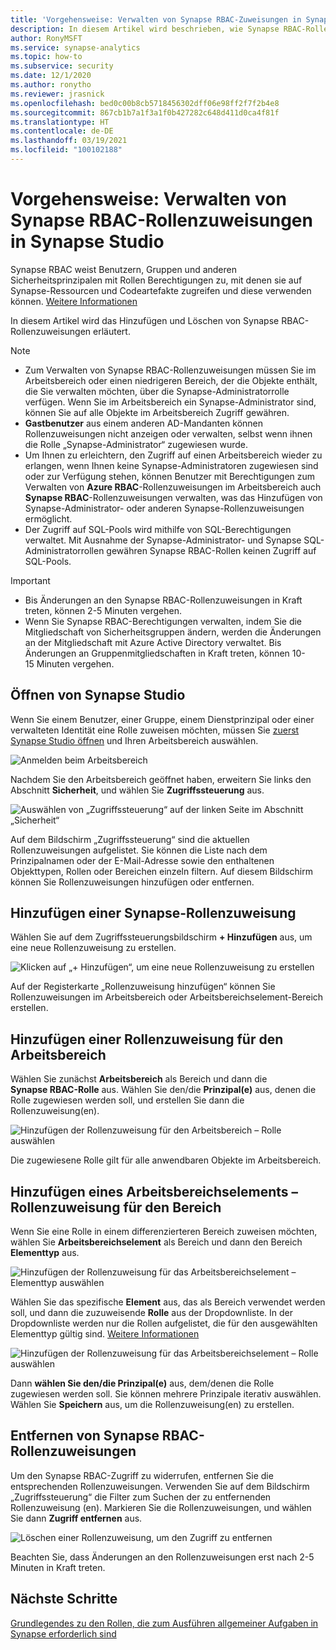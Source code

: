 ```yaml
---
title: 'Vorgehensweise: Verwalten von Synapse RBAC-Zuweisungen in Synapse Studio'
description: In diesem Artikel wird beschrieben, wie Synapse RBAC-Rollen den AAD-Sicherheitsprinzipalen zugewiesen und widerrufen werden.
author: RonyMSFT
ms.service: synapse-analytics
ms.topic: how-to
ms.subservice: security
ms.date: 12/1/2020
ms.author: ronytho
ms.reviewer: jrasnick
ms.openlocfilehash: bed0c00b8cb5718456302dff06e98ff2f7f2b4e8
ms.sourcegitcommit: 867cb1b7a1f3a1f0b427282c648d411d0ca4f81f
ms.translationtype: HT
ms.contentlocale: de-DE
ms.lasthandoff: 03/19/2021
ms.locfileid: "100102188"
---
```

# <a name="how-to-manage-synapse-rbac-role-assignments-in-synapse-studio"></a>Vorgehensweise: Verwalten von Synapse RBAC-Rollenzuweisungen in Synapse Studio

Synapse RBAC weist Benutzern, Gruppen und anderen Sicherheitsprinzipalen mit Rollen Berechtigungen zu, mit denen sie auf Synapse-Ressourcen und Codeartefakte zugreifen und diese verwenden können.  [Weitere Informationen](./synapse-workspace-synapse-rbac.md)

In diesem Artikel wird das Hinzufügen und Löschen von Synapse RBAC-Rollenzuweisungen erläutert.

>[!Note]
>- Zum Verwalten von Synapse RBAC-Rollenzuweisungen müssen Sie im Arbeitsbereich oder einen niedrigeren Bereich, der die Objekte enthält, die Sie verwalten möchten, über die Synapse-Administratorrolle verfügen. Wenn Sie im Arbeitsbereich ein Synapse-Administrator sind, können Sie auf alle Objekte im Arbeitsbereich Zugriff gewähren. 
>- **Gastbenutzer** aus einem anderen AD-Mandanten können Rollenzuweisungen nicht anzeigen oder verwalten, selbst wenn ihnen die Rolle „Synapse-Administrator“ zugewiesen wurde.
>- Um Ihnen zu erleichtern, den Zugriff auf einen Arbeitsbereich wieder zu erlangen, wenn Ihnen keine Synapse-Administratoren zugewiesen sind oder zur Verfügung stehen, können Benutzer mit Berechtigungen zum Verwalten von **Azure RBAC**-Rollenzuweisungen im Arbeitsbereich auch **Synapse RBAC**-Rollenzuweisungen verwalten, was das Hinzufügen von Synapse-Administrator- oder anderen Synapse-Rollenzuweisungen ermöglicht.
>- Der Zugriff auf SQL-Pools wird mithilfe von SQL-Berechtigungen verwaltet.  Mit Ausnahme der Synapse-Administrator- und Synapse SQL-Administratorrollen gewähren Synapse RBAC-Rollen keinen Zugriff auf SQL-Pools.

>[!important]
>- Bis Änderungen an den Synapse RBAC-Rollenzuweisungen in Kraft treten, können 2-5 Minuten vergehen. 
>- Wenn Sie Synapse RBAC-Berechtigungen verwalten, indem Sie die Mitgliedschaft von Sicherheitsgruppen ändern, werden die Änderungen an der Mitgliedschaft mit Azure Active Directory verwaltet.  Bis Änderungen an Gruppenmitgliedschaften in Kraft treten, können 10-15 Minuten vergehen.

## <a name="open-synapse-studio"></a>Öffnen von Synapse Studio  

Wenn Sie einem Benutzer, einer Gruppe, einem Dienstprinzipal oder einer verwalteten Identität eine Rolle zuweisen möchten, müssen Sie [zuerst Synapse Studio öffnen](https://web.azuresynapse.net/) und Ihren Arbeitsbereich auswählen. 

![Anmelden beim Arbeitsbereich](./media/common/login-workspace.png) 
 
 Nachdem Sie den Arbeitsbereich geöffnet haben, erweitern Sie links den Abschnitt **Sicherheit**, und wählen Sie **Zugriffssteuerung** aus. 

 ![Auswählen von „Zugriffssteuerung“ auf der linken Seite im Abschnitt „Sicherheit“](./media/how-to-manage-synapse-rbac-role-assignments/left-nav-security-access-control.png)

Auf dem Bildschirm „Zugriffssteuerung“ sind die aktuellen Rollenzuweisungen aufgelistet.  Sie können die Liste nach dem Prinzipalnamen oder der E-Mail-Adresse sowie den enthaltenen Objekttypen, Rollen oder Bereichen einzeln filtern. Auf diesem Bildschirm können Sie Rollenzuweisungen hinzufügen oder entfernen.  

## <a name="add-a-synapse-role-assignment"></a>Hinzufügen einer Synapse-Rollenzuweisung

Wählen Sie auf dem Zugriffssteuerungsbildschirm **+ Hinzufügen** aus, um eine neue Rollenzuweisung zu erstellen.

![Klicken auf „+ Hinzufügen“, um eine neue Rollenzuweisung zu erstellen](./media/how-to-manage-synapse-rbac-role-assignments/access-control-add.png)

Auf der Registerkarte „Rollenzuweisung hinzufügen“ können Sie Rollenzuweisungen im Arbeitsbereich oder Arbeitsbereichselement-Bereich erstellen. 

## <a name="add-workspace-scoped-role-assignment"></a>Hinzufügen einer Rollenzuweisung für den Arbeitsbereich

Wählen Sie zunächst **Arbeitsbereich** als Bereich und dann die **Synapse RBAC-Rolle** aus.  Wählen Sie den/die **Prinzipal(e)** aus, denen die Rolle zugewiesen werden soll, und erstellen Sie dann die Rollenzuweisung(en). 

![Hinzufügen der Rollenzuweisung für den Arbeitsbereich – Rolle auswählen](./media/how-to-manage-synapse-rbac-role-assignments/access-control-workspace-role-assignment.png) 

Die zugewiesene Rolle gilt für alle anwendbaren Objekte im Arbeitsbereich.

## <a name="add-workspace-item-scoped-role-assignment"></a>Hinzufügen eines Arbeitsbereichselements – Rollenzuweisung für den Bereich

Wenn Sie eine Rolle in einem differenzierteren Bereich zuweisen möchten, wählen Sie **Arbeitsbereichselement** als Bereich und dann den Bereich **Elementtyp** aus.       

![Hinzufügen der Rollenzuweisung für das Arbeitsbereichselement – Elementtyp auswählen](./media/how-to-manage-synapse-rbac-role-assignments/access-control-add-workspace-item-assignment-select-item-type.png) 

Wählen Sie das spezifische **Element** aus, das als Bereich verwendet werden soll, und dann die zuzuweisende **Rolle** aus der Dropdownliste.  In der Dropdownliste werden nur die Rollen aufgelistet, die für den ausgewählten Elementtyp gültig sind. [Weitere Informationen](./synapse-workspace-synapse-rbac.md)  

![Hinzufügen der Rollenzuweisung für das Arbeitsbereichselement – Rolle auswählen](./media/how-to-manage-synapse-rbac-role-assignments/access-control-add-workspace-item-assignment-select-role.png) 
 
Dann **wählen Sie den/die Prinzipal(e)** aus, dem/denen die Rolle zugewiesen werden soll.  Sie können mehrere Prinzipale iterativ auswählen.  Wählen Sie **Speichern** aus, um die Rollenzuweisung(en) zu erstellen.

## <a name="remove-a-synapse-rbac-role-assignment"></a>Entfernen von Synapse RBAC-Rollenzuweisungen

Um den Synapse RBAC-Zugriff zu widerrufen, entfernen Sie die entsprechenden Rollenzuweisungen.  Verwenden Sie auf dem Bildschirm „Zugriffssteuerung“ die Filter zum Suchen der zu entfernenden Rollenzuweisung (en).  Markieren Sie die Rollenzuweisungen, und wählen Sie dann **Zugriff entfernen** aus.   

![Löschen einer Rollenzuweisung, um den Zugriff zu entfernen](./media/how-to-manage-synapse-rbac-role-assignments/access-control-remove-access.png)

Beachten Sie, dass Änderungen an den Rollenzuweisungen erst nach 2-5 Minuten in Kraft treten.   

## <a name="next-steps"></a>Nächste Schritte

[Grundlegendes zu den Rollen, die zum Ausführen allgemeiner Aufgaben in Synapse erforderlich sind](./synapse-workspace-understand-what-role-you-need.md)